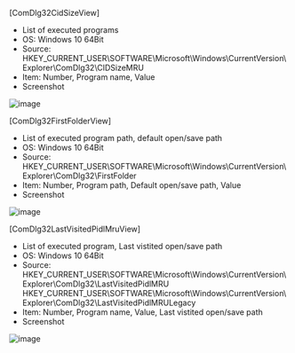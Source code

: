 [ComDlg32CidSizeView]
- List of executed programs
- OS: Windows 10 64Bit
- Source:  HKEY_CURRENT_USER\SOFTWARE\Microsoft\Windows\CurrentVersion\Explorer\ComDlg32\CIDSizeMRU
- Item: Number, Program name, Value
- Screenshot

![image](https://user-images.githubusercontent.com/69110090/93659780-f5387880-fa83-11ea-9b1c-8ca562d032fa.png)  
 
  
  
[ComDlg32FirstFolderView]
- List of executed program path, default open/save path
- OS: Windows 10 64Bit
- Source:  HKEY_CURRENT_USER\SOFTWARE\Microsoft\Windows\CurrentVersion\Explorer\ComDlg32\FirstFolder
- Item: Number, Program path, Default open/save path, Value
- Screenshot

![image](https://user-images.githubusercontent.com/69110090/93659987-88be7900-fa85-11ea-931c-c7d3cf3f5245.png)  



[ComDlg32LastVisitedPidlMruView]
- List of executed program, Last vistited open/save path
- OS: Windows 10 64Bit
- Source:  HKEY_CURRENT_USER\SOFTWARE\Microsoft\Windows\CurrentVersion\Explorer\ComDlg32\LastVisitedPidlMRU  
HKEY_CURRENT_USER\SOFTWARE\Microsoft\Windows\CurrentVersion\Explorer\ComDlg32\LastVisitedPidlMRULegacy
- Item: Number, Program name, Value, Last vistited open/save path
- Screenshot

![image](https://user-images.githubusercontent.com/69110090/93660365-118ae400-fa89-11ea-89a2-8207290cee62.png)  

